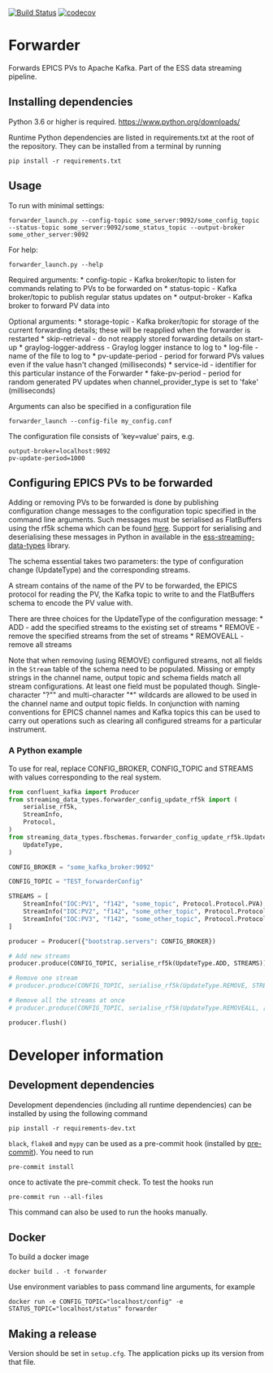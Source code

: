 [![Build Status](https://jenkins.esss.dk/dm/job/ess-dmsc/job/forwarder/job/master/badge/icon)](https://jenkins.esss.dk/dm/job/ess-dmsc/job/forwarder/job/master/) [![codecov](https://codecov.io/gh/ess-dmsc/forwarder/branch/master/graph/badge.svg)](https://codecov.io/gh/ess-dmsc/forwarder)


# Forwarder
Forwards EPICS PVs to Apache Kafka. Part of the ESS data streaming pipeline.

## Installing dependencies

Python 3.6 or higher is required. https://www.python.org/downloads/

Runtime Python dependencies are listed in requirements.txt at the root of the
repository. They can be installed from a terminal by running
```
pip install -r requirements.txt
```

## Usage
To run with minimal settings:
```
forwarder_launch.py --config-topic some_server:9092/some_config_topic --status-topic some_server:9092/some_status_topic --output-broker some_other_server:9092
```

For help:
```
forwarder_launch.py --help
```

Required arguments:
    * config-topic - Kafka broker/topic to listen for commands relating to PVs to be forwarded on
    * status-topic - Kafka broker/topic to publish regular status updates on
    * output-broker - Kafka broker to forward PV data into

Optional arguments:
    * storage-topic - Kafka broker/topic for storage of the current forwarding details; these will be reapplied when the forwarder is restarted
    * skip-retrieval - do not reapply stored forwarding details on start-up
    * graylog-logger-address - Graylog logger instance to log to
    * log-file - name of the file to log to
    * pv-update-period - period for forward PVs values even if the value hasn't changed (milliseconds)
    * service-id - identifier for this particular instance of the Forwarder
    * fake-pv-period - period for random generated PV updates when channel_provider_type is set to 'fake' (milliseconds)

Arguments can also be specified in a configuration file
```
forwarder_launch --config-file my_config.conf
```
The configuration file consists of 'key=value' pairs, e.g.
```
output-broker=localhost:9092
pv-update-period=1000
```

## Configuring EPICS PVs to be forwarded

Adding or removing PVs to be forwarded is done by publishing configuration change messages to the configuration
topic specified in the command line arguments. Such messages must be serialised as FlatBuffers using
the rf5k schema which can be found [here](https://github.com/ess-dmsc/streaming-data-types/blob/master/schemas/rf5k_forwarder_config.fbs).
Support for serialising and deserialising these messages in Python in available in the
[ess-streaming-data-types](https://pypi.org/project/ess-streaming-data-types/) library.

The schema essential takes two parameters: the type of configuration change (UpdateType) and the corresponding streams.

A stream contains of the name of the PV to be forwarded, the EPICS protocol for reading the PV, the Kafka topic to write to and
the FlatBuffers schema to encode the PV value with.

There are three choices for the UpdateType of the configuration message:
    * ADD - add the specified streams to the existing set of streams
    * REMOVE - remove the specified streams from the set of streams
    * REMOVEALL - remove all streams

Note that when removing (using REMOVE) configured streams, not all fields in the `Stream` table of the schema need to be populated.
Missing or empty strings in the channel name, output topic and schema fields match all stream configurations.
At least one field must be populated though.
Single-character "?"" and multi-character "*" wildcards are allowed to be used in the channel name and output topic fields.
In conjunction with naming conventions for EPICS channel names and Kafka topics this can be used to carry out operations
such as clearing all configured streams for a particular instrument.

### A Python example
To use for real, replace CONFIG_BROKER, CONFIG_TOPIC and STREAMS with values corresponding to the real system.

```python
from confluent_kafka import Producer
from streaming_data_types.forwarder_config_update_rf5k import (
    serialise_rf5k,
    StreamInfo,
    Protocol,
)
from streaming_data_types.fbschemas.forwarder_config_update_rf5k.UpdateType import (
    UpdateType,
)

CONFIG_BROKER = "some_kafka_broker:9092"

CONFIG_TOPIC = "TEST_forwarderConfig"

STREAMS = [
    StreamInfo("IOC:PV1", "f142", "some_topic", Protocol.Protocol.PVA),
    StreamInfo("IOC:PV2", "f142", "some_other_topic", Protocol.Protocol.CA),
    StreamInfo("IOC:PV3", "f142", "some_other_topic", Protocol.Protocol.PVA),
]

producer = Producer({"bootstrap.servers": CONFIG_BROKER})

# Add new streams
producer.produce(CONFIG_TOPIC, serialise_rf5k(UpdateType.ADD, STREAMS))

# Remove one stream
# producer.produce(CONFIG_TOPIC, serialise_rf5k(UpdateType.REMOVE, STREAMS[:-1]))

# Remove all the streams at once
# producer.produce(CONFIG_TOPIC, serialise_rf5k(UpdateType.REMOVEALL, []))

producer.flush()
```

# Developer information

## Development dependencies

Development dependencies (including all runtime dependencies) can be installed by using the following command

```
pip install -r requirements-dev.txt
```

`black`, `flake8` and `mypy` can be used as a pre-commit hook (installed by [pre-commit](https://pre-commit.com/)).
You need to run
```
pre-commit install
```
once to activate the pre-commit check.
To test the hooks run
```
pre-commit run --all-files
```
This command can also be used to run the hooks manually.

## Docker

To build a docker image
```
docker build . -t forwarder
```

Use environment variables to pass command line arguments, for example
```
docker run -e CONFIG_TOPIC="localhost/config" -e STATUS_TOPIC="localhost/status" forwarder
```

## Making a release

Version should be set in `setup.cfg`. The application picks up its version from that file.
